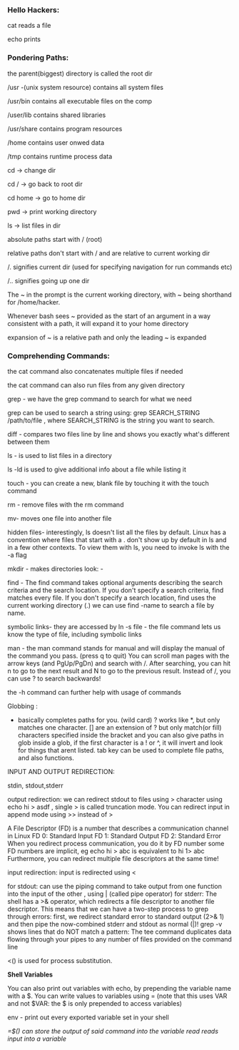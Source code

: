 ### **Hello Hackers:**

cat reads a file

echo prints



### **Pondering Paths:**

the parent(biggest) directory is called the root dir

/usr -(unix system resource) contains all system files

/usr/bin contains all executable files on the comp

/user/lib contains shared libraries

/usr/share contains program resources

/home contains user onwed data

/tmp contains runtime process data



cd -> change dir

cd / -> go back to root dir

cd home -> go to home dir

pwd -> print working directory

ls -> list files in dir



absolute paths start with / (root)

relative paths don't start with / and are relative to current working dir

/. signifies current dir (used for specifying navigation for run commands etc)

/.. signifies going up one dir



The ~ in the prompt is the current working directory, with ~ being shorthand for /home/hacker.

Whenever bash sees ~ provided as the start of an argument in a way consistent with a path, it will expand it to your home directory



expansion of ~ is a relative path and only the leading ~ is expanded



### **Comprehending Commands:**

the cat command also concatenates multiple files if needed

the cat command can also run files from any given directory



grep - we have the grep command to search for what we need

grep can be used to search a string using: grep SEARCH\_STRING /path/to/file , where SEARCH\_STRING is the string you want to search.



diff - compares two files line by line and shows you exactly what's different between them

ls - is used to list files in a directory

ls -ld is used to give additional info about a file while listing it

touch - you can create a new, blank file by touching it with the touch command

rm - remove files with the rm command

mv- moves one file into another file



hidden files- interestingly, ls doesn't list all the files by default. Linux has a convention where files that start with a . don't show up by default in ls and in a few other contexts. To view them with ls, you need to invoke ls with the -a flag



mkdir - makes directories
look: - 

find - The find command takes optional arguments describing the search criteria and the search location. If you don't specify a search criteria, find matches every file. If you don't specify a search location, find uses the current working directory (.)
we can use find -name to search a file by name.



symbolic links- they are accessed by ln -s <original file> <link location>
file - the file command lets us know the type of file, including symbolic links

man - the man command stands for manual and will display the manual of the command you pass. (press q to quit)
You can scroll man pages with the arrow keys (and PgUp/PgDn) and search with /. After searching, you can hit n to go to the next result and N to go to the previous result. Instead of /, you can use ? to search backwards!

the -h command can further help with usage of commands 

Globbing :

* basically completes paths for you. (wild card)
? works like *, but only matches one character.
[] are an extension of ? but only match(or fill) characters specified inside the bracket and you can also give paths in glob
inside a glob, if the first character is a ! or ^, it will invert and look for things that arent listed.
tab key can be used to complete file paths, and also functions.

INPUT AND OUTPUT REDIRECTION: 

stdin, stdout,stderr

output redirection: we can redirect stdout to files using > character using echo hi > asdf , single > is called truncation mode.
You can redirect input in append mode using >> instead of > 

A File Descriptor (FD) is a number that describes a communication channel in Linux
FD 0: Standard Input
FD 1: Standard Output
FD 2: Standard Error
When you redirect process communication, you do it by FD number
some FD numbers are implicit, eg echo hi > abc is equivalent to hi 1> abc
Furthermore, you can redirect multiple file descriptors at the same time!


input redirection: input is redirected using <

for stdout:
can use the piping command to take output from one function into the input of the other , using | (called pipe operator)
for stderr:
The shell has a >& operator, which redirects a file descriptor to another file descriptor. This means that we can have a two-step process to grep through errors: first, we redirect standard error to standard output (2>& 1) and then pipe the now-combined stderr and stdout as normal (|)!
grep -v shows lines that do NOT match a pattern:
The tee command duplicates data flowing through your pipes to any number of files provided on the command line

<() is used for process substitution. 



**Shell Variables**

You can also print out variables with echo, by prepending the variable name with a $. 
You can write values to variables using = (note that this uses VAR and not $VAR: the $ is only prepended to access variables)

env - print out every exported variable set in your shell

<var>=$(<command>) can store the output of said command into the variable
read reads input into a variable

